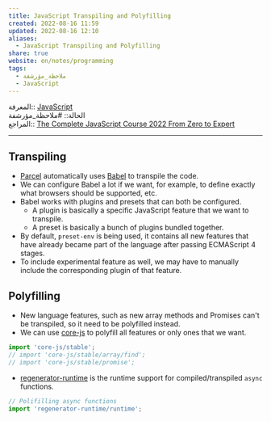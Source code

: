 ```yaml
---  
title: JavaScript Transpiling and Polyfilling  
created: 2022-08-16 11:59  
updated: 2022-08-16 12:10  
aliases:  
  - JavaScript Transpiling and Polyfilling  
share: true  
website: en/notes/programming  
tags:  
  - ملاحظة_مؤرشفة  
  - JavaScript  
---  
```

  
  
  
المعرفة:: [JavaScript](JavaScript)  
الحالة:: #ملاحظة_مؤرشفة  
المراجع:: [The Complete JavaScript Course 2022 From Zero to Expert](The%20Complete%20JavaScript%20Course%202022%20From%20Zero%20to%20Expert)  
  
---  
  
## Transpiling  
  
- [Parcel](JavaScript%20Bundling%20With%20Parcel) automatically uses [Babel](https://github.com/babel/babel) to transpile the code.  
- We can configure Babel a lot if we want, for example,  to define exactly what browsers should be supported, etc.  
- Babel works with plugins and presets that can both be configured.  
  - A plugin is basically a specific JavaScript feature that we want to transpile.  
  - A preset is basically a bunch of plugins bundled together.  
- By default, `preset-env` is being used, it contains all new features that have already became part of the language after passing ECMAScript 4 stages.  
- To include experimental feature as well, we may have to manually include the corresponding plugin of that feature.  
  
## Polyfilling  
  
- New language features, such as new array methods and Promises can't be transpiled, so it need to be polyfilled instead.  
- We can use [core-js](https://github.com/zloirock/core-js) to polyfill all features or only ones that we want.  
  
```js  
import 'core-js/stable';  
// import 'core-js/stable/array/find';  
// import 'core-js/stable/promise';  
```  
  
- [regenerator-runtime](https://www.npmjs.com/package/regenerator-runtime) is the runtime support for compiled/transpiled `async` functions.  
  
```js  
// Polifilling async functions  
import 'regenerator-runtime/runtime';  
```  
